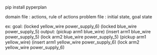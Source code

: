 pip install pyperplan

domain file : actions, rule of actions
problem file : initial state, goal state

ex:
goal:
(locked yellow_wire power_supply_6) (locked blue_wire power_supply_5)
output:
(pickup arm1 blue_wire)
(insert arm1 blue_wire power_supply_5)
(lock arm2 blue_wire power_supply_5)
(pickup arm1 yellow_wire)
(insert arm1 yellow_wire power_supply_6)
(lock arm2 yellow_wire power_supply_6)
